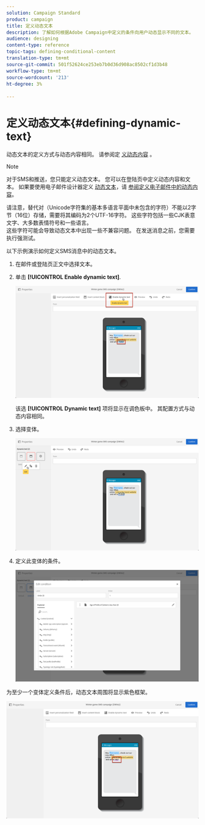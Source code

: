 ```yaml
---
solution: Campaign Standard
product: campaign
title: 定义动态文本
description: 了解如何根据Adobe Campaign中定义的条件向用户动态显示不同的文本。
audience: designing
content-type: reference
topic-tags: defining-conditional-content
translation-type: tm+mt
source-git-commit: 501f52624ce253eb7b0d36d908ac8502cf1d3b48
workflow-type: tm+mt
source-wordcount: '213'
ht-degree: 3%

---
```



# 定义动态文本{#defining-dynamic-text}

动态文本的定义方式与动态内容相同。 请参阅定 [义动态内容](../../designing/using/personalization.md#defining-dynamic-content-in-an-email) 。

>[!NOTE]
>
>对于SMS和推送，您只能定义动态文本。 您可以在登陆页中定义动态内容和文本。 如果要使用电子邮件设计器定义 [动态文本](../../designing/using/designing-content-in-adobe-campaign.md)，请 [参阅定义电子邮件中的动态内容](../../designing/using/personalization.md#defining-dynamic-content-in-an-email)。

请注意，替代对（Unicode字符集的基本多语言平面中未包含的字符）不能以2字节（16位）存储，需要将其编码为2个UTF-16字符。 这些字符包括一些CJK表意文字、大多数表情符号和一些语言。
<br>这些字符可能会导致动态文本中出现一些不兼容问题。 在发送消息之前，您需要执行强测试。


以下示例演示如何定义SMS消息中的动态文本。

1. 在邮件或登陆页正文中选择文本。
1. 单击 **[!UICONTROL Enable dynamic text]**.

   ![](assets/dynamic_text_sms_1.png)

   该选 **[!UICONTROL Dynamic text]** 项将显示在调色板中。 其配置方式与动态内容相同。

1. 选择变体。

   ![](assets/dynamic_text_sms_2.png)

1. 定义此变体的条件。

   ![](assets/dynamic_text_sms_4.png)

为至少一个变体定义条件后，动态文本周围将显示紫色框架。

![](assets/dynamic_text_sms_3.png)
